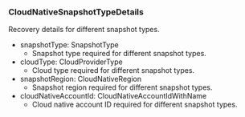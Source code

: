 ### CloudNativeSnapshotTypeDetails
Recovery details for different snapshot types.

- snapshotType: SnapshotType
  - Snapshot type required for different snapshot types.
- cloudType: CloudProviderType
  - Cloud type required for different snapshot types.
- snapshotRegion: CloudNativeRegion
  - Snapshot region required for different snapshot types.
- cloudNativeAccountId: CloudNativeAccountIdWithName
  - Cloud native account ID required for different snapshot types.
